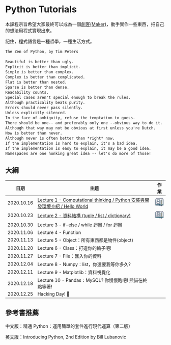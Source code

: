 # Python Tutorials
本課程宗旨希望大家最終可以成為一個[創客(Maker)](https://zh.wikipedia.org/wiki/%E5%88%9B%E5%AE%A2)，動手實作一些東西，把自己的想法用程式實現出來。

記住，程式語言是一種哲學，一種生活方式。
```
The Zen of Python, by Tim Peters

Beautiful is better than ugly.
Explicit is better than implicit.
Simple is better than complex.
Complex is better than complicated.
Flat is better than nested.
Sparse is better than dense.
Readability counts.
Special cases aren't special enough to break the rules.
Although practicality beats purity.
Errors should never pass silently.
Unless explicitly silenced.
In the face of ambiguity, refuse the temptation to guess.
There should be one-- and preferably only one --obvious way to do it.
Although that way may not be obvious at first unless you're Dutch.
Now is better than never.
Although never is often better than *right* now.
If the implementation is hard to explain, it's a bad idea.
If the implementation is easy to explain, it may be a good idea.
Namespaces are one honking great idea -- let's do more of those!
```

## 大綱
| 日期 | 主題 | 作業 |
| -------- | -------- | -------- |
| 2020.10.16 | [Lecture 1 - Computational thinking / Python 安裝與開發環境介紹 / Hello World](Contents/Lecture-1.md) | [![](assets/../Contents/assets/hw-1.png)](Contents/Homework.md#Lecture1) |
| 2020.10.23 | [Lecture 2 - 資料結構 (tuple / list / dictionary)](Contents/Lecture%202%20-%20資料結構.ipynb) | [![](assets/../Contents/assets/hw-1.png)](Contents/Homework.md#Lecture2) |
| 2020.10.30 | Lecture 3 - if-else / while 迴圈 / for 迴圈 |
| 2020.11.06 | Lecture 4 - Function |
| 2020.11.13 | Lecture 5 - Object：所有東西都是物件(object) |
| 2020.11.20 | Lecture 6 - Class：打造你的輪子吧! |
| 2020.11.27 | Lecture 7 - File：匯入你的資料 |
| 2020.12.04 | Lecture 8 - Numpy：list，你還要我等你多久? |
| 2020.12.11 | Lecture 9 - Matplotlib：資料視覺化 |
| 2020.12.18 | Lecture 10 - Pandas：MySQL? 你慢慢跑吧! 熊貓在終點等著! |
| 2020.12.25 | Hacking Day! 🚀 |

## 參考書推薦
中文版：精通 Python：運用簡單的套件進行現代運算（第二版） 

英文版：Introducing Python, 2nd Edition by  Bill Lubanovic